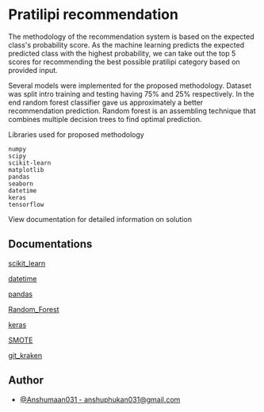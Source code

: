 # Pratilipi recommendation


The methodology of the recommendation system is based on the expected class's probability score. As the machine learning predicts the expected predicted class with the highest probability, we can take out the top 5 scores for recommending the best possible pratilipi category based on provided input. 


Several models were implemented for the proposed methodology. Dataset was split intro training and testing having 75% and 25% respectively. In the end random forest classifier gave us approximately a better recommendation prediction. Random forest is an assembling technique that combines multiple decision trees to find optimal prediction. 

Libraries used for proposed methodology

```
numpy
scipy
scikit-learn
matplotlib
pandas
seaborn
datetime
keras
tensorflow
```

View documentation for detailed information on solution


## Documentations

[scikit_learn](https://scikit-learn.org/stable/auto_examples/index.html) 

[datetime](https://docs.python.org/3/library/datetime.html) 

[pandas](https://pandas.pydata.org/) 

[Random_Forest](https://scikit-learn.org/stable/modules/generated/sklearn.ensemble.RandomForestClassifier.html)

[keras](https://keras.io/) 

[SMOTE](https://keras.io/)  

[git_kraken](https://www.gitkraken.com/lp/e1?utm_feeditemid=&utm_device=c&utm_term=git&utm_campaign=GK+Git+GUI+-+Search+(EN)&utm_source=google&utm_medium=ppc&hsa_acc=1130375851&hsa_cam=18519961346&hsa_grp=145767943327&hsa_ad=626305507890&hsa_src=g&hsa_tgt=kwd-23401250&hsa_kw=git&hsa_mt=b&hsa_net=adwords&hsa_ver=3&gclid=Cj0KCQjw166aBhDEARIsAMEyZh65zKoIXqSrF8QbY--k9qgwHKt9aREKsIiWV5QFUDLq91hpqoTGrC0aAsd1EALw_wcB)




## Author 

- [@Anshumaan031 - <anshuphukan031@gmail.com>](https://github.com/Anshumaan031)
